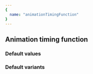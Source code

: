 ```yaml
---
{
  name: "animationTimingFunction"
}
---
```


## Animation timing function

### Default values
<!-- defaults.values.start -->
<!-- defaults.values.end -->


### Default variants
<!-- defaults.variants.start -->
<!-- defaults.variants.end -->
